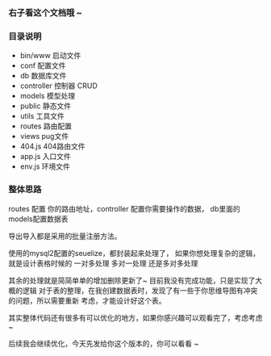 ###  右子看这个文档哦 ~ 

### 目录说明
-   bin/www 启动文件
-   conf 配置文件
-   db 数据库文件
-   controller 控制器 CRUD
-   models  模型处理
-   public  静态文件
-   utils   工具文件
-   routes  路由配置
-   views   pug文件
-   404.js  404路由文件
-   app.js  入口文件
-   env.js  环境文件
### 
<!-- 启动说明：npm run dev 就可启动  前提是你安装了nodemon 这个包 -->
<!-- ./node_modules/.bin/nodemon bin/www -->
<!-- 我是全局安装，所以我直接使用的nodemon启动 -->

### 整体思路
routes 配置 你的路由地址，controller 配置你需要操作的数据， db里面的models配置数据表

导出导入都是采用的批量注册方法。

使用的mysql2配置的seuelize，都封装起来处理了，
如果你想处理复杂的逻辑，就是设计表格时候的
一对多处理
多对一处理
还是多对多处理

其余的处理就是简简单单的增加删除更新了~ 目前我没有完成功能，只是实现了大概的逻辑
对于表的整理，在我创建数据表时，发现了有一些于你思维导图有冲突的问题，所以需要重新
考虑，才能设计好这个表。

其实整体代码还有很多有可以优化的地方，如果你感兴趣可以观看完了，考虑考虑~ 

后续我会继续优化，今天先发给你这个版本的，你可以看看 ~ 




